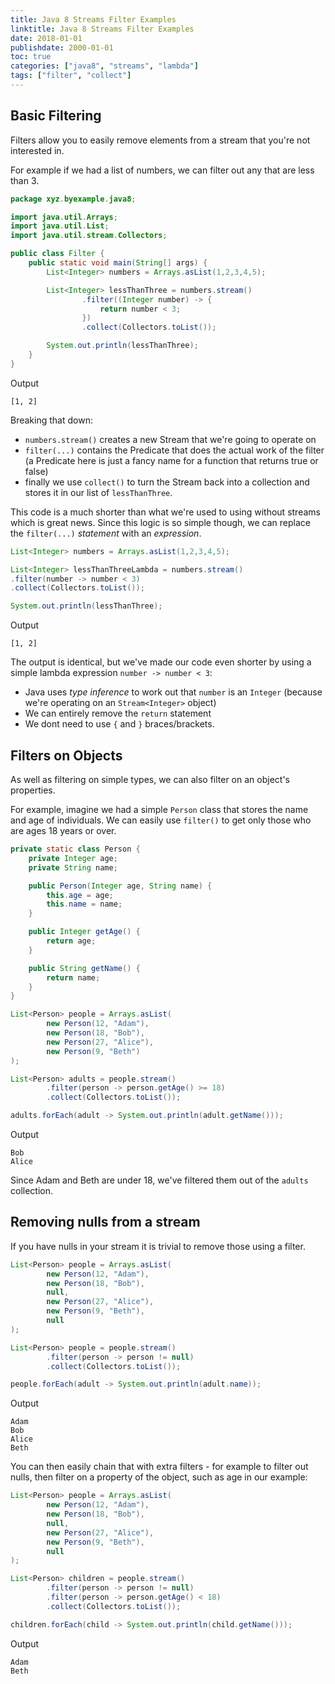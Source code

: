 ```yaml
---
title: Java 8 Streams Filter Examples
linktitle: Java 8 Streams Filter Examples
date: 2018-01-01
publishdate: 2000-01-01
toc: true
categories: ["java8", "streams", "lambda"]
tags: ["filter", "collect"]
---
```


## Basic Filtering
Filters allow you to easily remove elements from a stream that you're not
interested in.

For example if we had a list of numbers, we can filter out
any that are less than 3.

```java
package xyz.byexample.java8;

import java.util.Arrays;
import java.util.List;
import java.util.stream.Collectors;

public class Filter {
    public static void main(String[] args) {
        List<Integer> numbers = Arrays.asList(1,2,3,4,5);

        List<Integer> lessThanThree = numbers.stream()
                .filter((Integer number) -> {
                    return number < 3;
                })
                .collect(Collectors.toList());

        System.out.println(lessThanThree);
    }
}
```
Output
```
[1, 2]
```
Breaking that down:

* `numbers.stream()` creates a new Stream that we're going to
 operate on
* `filter(...)` contains the Predicate that does the actual work of
 the filter (a Predicate here is just a fancy name for a function that returns
 true or false)
* finally we use `collect()` to turn the Stream back into a
 collection and stores it in our list of `lessThanThree`.

This code is a much shorter than what we're used to using without streams which
is great news.  Since this logic is so simple though, we can replace the
`filter(...)` *statement* with an *expression*.

```java
List<Integer> numbers = Arrays.asList(1,2,3,4,5);

List<Integer> lessThanThreeLambda = numbers.stream()
.filter(number -> number < 3)
.collect(Collectors.toList());

System.out.println(lessThanThree);
```
Output
```
[1, 2]
```
The output is identical, but we've made our code even shorter by using a simple
lambda expression `number -> number < 3`:

* Java uses *type inference* to work out that `number` is an `Integer` (because
 we're operating on an `Stream<Integer>` object)
* We can entirely remove the `return` statement
* We dont need to use `{` and `}` braces/brackets.

## Filters on Objects
As well as filtering on simple types, we can also filter on an object's
properties.

For example, imagine we had a simple `Person` class that stores the name and age
of individuals.  We can easily use `filter()` to get only those who are ages
18 years or over.

```java
private static class Person {
    private Integer age;
    private String name;

    public Person(Integer age, String name) {
        this.age = age;
        this.name = name;
    }

    public Integer getAge() {
        return age;
    }

    public String getName() {
        return name;
    }
}
```
```java
List<Person> people = Arrays.asList(
        new Person(12, "Adam"),
        new Person(18, "Bob"),
        new Person(27, "Alice"),
        new Person(9, "Beth")
);

List<Person> adults = people.stream()
        .filter(person -> person.getAge() >= 18)
        .collect(Collectors.toList());

adults.forEach(adult -> System.out.println(adult.getName()));
```
Output
```
Bob
Alice
```

Since Adam and Beth are under 18, we've filtered them out of the `adults`
collection.

## Removing nulls from a stream
If you have nulls in your stream it is trivial to remove those using a filter.
```java
List<Person> people = Arrays.asList(
        new Person(12, "Adam"),
        new Person(18, "Bob"),
        null,
        new Person(27, "Alice"),
        new Person(9, "Beth"),
        null
);

List<Person> people = people.stream()
        .filter(person -> person != null)
        .collect(Collectors.toList());

people.forEach(adult -> System.out.println(adult.name));
```
Output
```
Adam
Bob
Alice
Beth
```

You can then easily chain that with extra filters - for example to filter out
nulls, then filter on a property of the object, such as age in our example:

```java
List<Person> people = Arrays.asList(
        new Person(12, "Adam"),
        new Person(18, "Bob"),
        null,
        new Person(27, "Alice"),
        new Person(9, "Beth"),
        null
);

List<Person> children = people.stream()
        .filter(person -> person != null)
        .filter(person -> person.getAge() < 18)
        .collect(Collectors.toList());

children.forEach(child -> System.out.println(child.getName()));
```
Output
```
Adam
Beth
```

